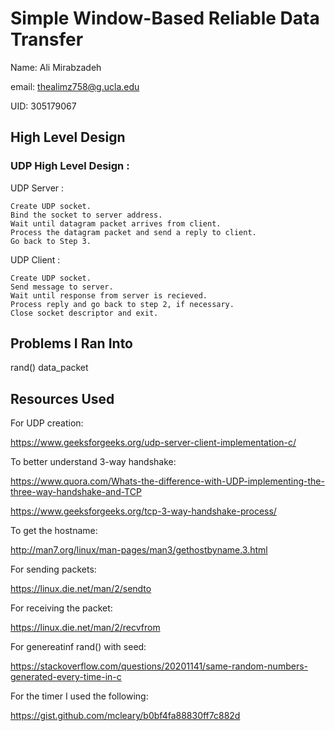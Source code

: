 # Simple Window-Based Reliable Data Transfer
Name: Ali Mirabzadeh

email: thealimz758@g.ucla.edu

UID: 305179067


## High Level Design

### UDP High Level Design :
UDP Server :
    
    Create UDP socket.
    Bind the socket to server address.
    Wait until datagram packet arrives from client.
    Process the datagram packet and send a reply to client.
    Go back to Step 3.

UDP Client :

    Create UDP socket.
    Send message to server.
    Wait until response from server is recieved.
    Process reply and go back to step 2, if necessary.
    Close socket descriptor and exit.

## Problems I Ran Into
rand()
data_packet
## Resources Used

For UDP creation:

https://www.geeksforgeeks.org/udp-server-client-implementation-c/

To better understand 3-way handshake:

https://www.quora.com/Whats-the-difference-with-UDP-implementing-the-three-way-handshake-and-TCP

https://www.geeksforgeeks.org/tcp-3-way-handshake-process/

To get the hostname:

http://man7.org/linux/man-pages/man3/gethostbyname.3.html

For sending packets:

https://linux.die.net/man/2/sendto

For receiving the packet:

https://linux.die.net/man/2/recvfrom

For genereatinf rand() with seed:

https://stackoverflow.com/questions/20201141/same-random-numbers-generated-every-time-in-c

For the timer I used the following:

https://gist.github.com/mcleary/b0bf4fa88830ff7c882d